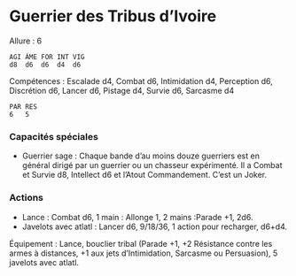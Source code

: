 # Guerrier des Tribus d’Ivoire

Allure : 6

	AGI	ÂME	FOR	INT	VIG
	d8	d6	d6	d4	d6

Compétences : Escalade d4, Combat d6, Intimidation d4, Perception d6, Discrétion d6, Lancer d6, Pistage d4, Survie d6, Sarcasme d4

	PAR	RES
	6	5

### Capacités spéciales
- Guerrier sage : Chaque bande d’au moins douze guerriers est en général dirigé par un guerrier ou un chasseur expérimenté. Il a Combat et Survie d8, Intellect d6 et l’Atout Commandement. C’est un Joker.

### Actions
- Lance : Combat d6, 1 main : Allonge 1, 2 mains :Parade +1, 2d6.
- Javelots avec atlatl : Lancer d6, 9/18/36, 1 action pour recharger, d6+d4.

Équipement : Lance, bouclier tribal (Parade +1, +2 Résistance contre les armes à distances, +1 aux jets d’Intimidation, Sarcasme ou Persuasion), 5 javelots avec atlatl.
